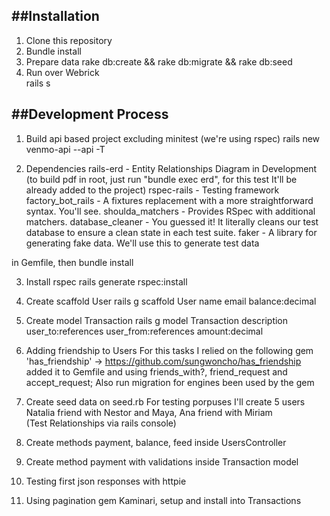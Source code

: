 ##Installation
--------------------------------------------------------------------------------

1. Clone this repository
2. Bundle install
3. Prepare data rake db:create && rake db:migrate && rake db:seed
4. Run over Webrick   
   rails s


##Development Process
--------------------------------------------------------------------------------
1. Build api based project excluding minitest (we're using rspec)
   rails new venmo-api --api -T

2. Dependencies
   rails-erd - Entity Relationships Diagram in Development  (to build pdf in root, just run "bundle exec erd", for this test It'll be already added to the project)
   rspec-rails - Testing framework
   factory_bot_rails - A fixtures replacement with a more straightforward syntax. You'll see.
   shoulda_matchers - Provides RSpec with additional matchers.
   database_cleaner - You guessed it! It literally cleans our test database to ensure a clean state in each test suite.
   faker - A library for generating fake data. We'll use this to generate test data

in Gemfile, then bundle install

3. Install rspec
   rails generate rspec:install

4. Create scaffold User
   rails g scaffold User name email balance:decimal

5. Create model Transaction
   rails g model Transaction description user_to:references user_from:references amount:decimal

6. Adding friendship to Users
   For this tasks I relied on the following gem 'has_friendship' ->  https://github.com/sungwoncho/has_friendship
   added it to Gemfile and using friends_with?, friend_request and accept_request;
   Also run migration for engines been used by the gem

7. Create seed data on seed.rb
   For testing porpuses I'll create 5 users Natalia friend with Nestor and Maya, Ana friend with Miriam   
   (Test Relationships via rails console)

8. Create methods payment, balance, feed inside UsersController

9. Create method payment with validations inside Transaction model

10. Testing first json responses with httpie

11. Using pagination gem Kaminari, setup and install into Transactions
